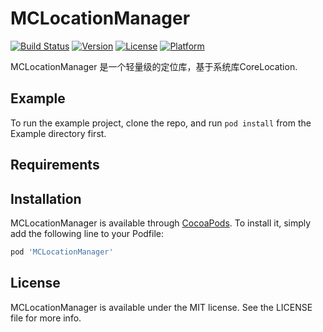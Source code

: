 # MCLocationManager

[![Build Status](https://travis-ci.org/MC-Studio/MCLocationManager.svg?branch=master)](https://travis-ci.org/MC-Studio/MCLocationManager)
[![Version](https://img.shields.io/cocoapods/v/MCLocationManager.svg?style=flat)](http://cocoapods.org/pods/MCLocationManager)
[![License](https://img.shields.io/cocoapods/l/MCLocationManager.svg?style=flat)](http://cocoapods.org/pods/MCLocationManager)
[![Platform](https://img.shields.io/cocoapods/p/MCLocationManager.svg?style=flat)](http://cocoapods.org/pods/MCLocationManager)

MCLocationManager 是一个轻量级的定位库，基于系统库CoreLocation.

## Example

To run the example project, clone the repo, and run `pod install` from the Example directory first.

## Requirements

## Installation

MCLocationManager is available through [CocoaPods](http://cocoapods.org). To install
it, simply add the following line to your Podfile:

```ruby
pod 'MCLocationManager'
```

## License

MCLocationManager is available under the MIT license. See the LICENSE file for more info.
